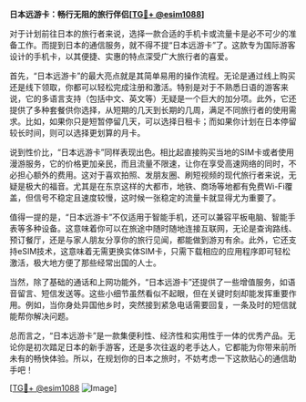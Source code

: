 **日本远游卡：畅行无阻的旅行伴侣[[TG💪+ @esim1088](https://t.me/s/esim1088)]**

对于计划前往日本的旅行者来说，选择一款合适的手机卡或流量卡是必不可少的准备工作。而提到日本的通信服务，就不得不提“日本远游卡”了。这款专为国际游客设计的手机卡，以其便捷、实惠的特点深受广大旅行者的喜爱。

首先，“日本远游卡”的最大亮点就是其简单易用的操作流程。无论是通过线上购买还是线下领取，你都可以轻松完成注册和激活。特别是对于不熟悉日语的游客来说，它的多语言支持（包括中文、英文等）无疑是一个巨大的加分项。此外，它还提供了多种套餐供你选择，从短期的几天到长期的几周，满足不同旅行者的使用需求。比如，如果你只是短暂停留几天，可以选择日租卡；而如果你计划在日本停留较长时间，则可以选择更划算的月卡。

说到性价比，“日本远游卡”同样表现出色。相比起直接购买当地的SIM卡或者使用漫游服务，它的价格更加亲民，而且流量不限速，让你在享受高速网络的同时，不必担心额外的费用。这对于喜欢拍照、发朋友圈、刷短视频的现代旅行者来说，无疑是极大的福音。尤其是在东京这样的大都市，地铁、商场等地都有免费Wi-Fi覆盖，但信号不稳定且速度较慢，这时候一张稳定的流量卡就显得尤为重要了。

值得一提的是，“日本远游卡”不仅适用于智能手机，还可以兼容平板电脑、智能手表等多种设备。这意味着你可以在旅途中随时随地连接互联网，无论是查询路线、预订餐厅，还是与家人朋友分享你的旅行见闻，都能做到游刃有余。此外，它还支持eSIM技术，这意味着无需更换实体SIM卡，只需下载相应的应用程序即可轻松激活，极大地方便了那些经常出国的人士。

当然，除了基础的通话和上网功能外，“日本远游卡”还提供了一些增值服务，如语音留言、短信发送等。这些小细节虽然看似不起眼，但在关键时刻却能发挥重要作用。例如，当你身处异国他乡时，突然接到紧急电话需要回复，一条及时的短信就能帮你解决问题。

总而言之，“日本远游卡”是一款集便利性、经济性和实用性于一体的优秀产品。无论你是初次踏足日本的新手游客，还是多次往返的老手达人，它都能为你带来前所未有的畅快体验。所以，在规划你的日本之旅时，不妨考虑一下这款贴心的通信助手吧！

[[TG💪+ @esim1088](https://t.me/s/esim1088) ![Image](https://i.postimg.cc/4NQfJmqS/Snipaste-2025-05-13-00-14-12.png)]